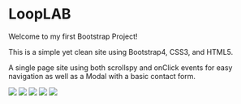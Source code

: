 # LoopLAB

Welcome to my first Bootstrap Project! 

This is a simple yet clean site using Bootstrap4, CSS3, and HTML5.

A single page site using both scrollspy and onClick events for easy navigation as well as a Modal with a basic contact form.

<img src="Looplab-home.png">

<img src="Looplab-explore.png">

<img src="Looplab-create.png">

<img src="Looplab-share.png">

<img src="Looplab-modal.png">
